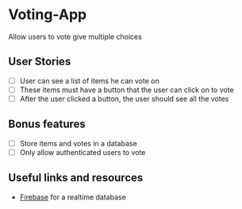 # Voting-App
Allow users to vote give multiple choices


## User Stories

- [ ] User can see a list of items he can vote on
- [ ] These items must have a button that the user can click on to vote
- [ ] After the user clicked a button, the user should see all the votes

## Bonus features

- [ ] Store items and votes in a database
- [ ] Only allow authenticated users to vote

## Useful links and resources

- [Firebase](https://firebase.google.com) for a realtime database


